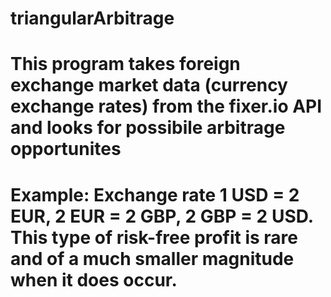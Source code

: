 # triangularArbitrage
# This program takes foreign exchange market data (currency exchange rates) from the fixer.io API and looks for possibile arbitrage opportunites
# Example: Exchange rate 1 USD = 2 EUR, 2 EUR = 2 GBP, 2 GBP = 2 USD. This type of risk-free profit is rare and of a much smaller magnitude when it does occur.

